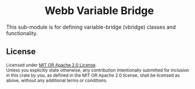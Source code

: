 <h1 align="center">Webb Variable Bridge</h1> 

This sub-module is for defining variable-bridge (vbridge) classes and functionality.

## License

<sup>
Licensed under <a href="LICENSE">MIT OR Apache 2.0 License</a>.
</sup>

<br/>

<sub>
Unless you explicitly state otherwise, any contribution intentionally submitted for inclusion in this crate by you, as defined in the MIT OR Apache 2.0 license, shall be licensed as above, without any additional terms or conditions.
</sub>


